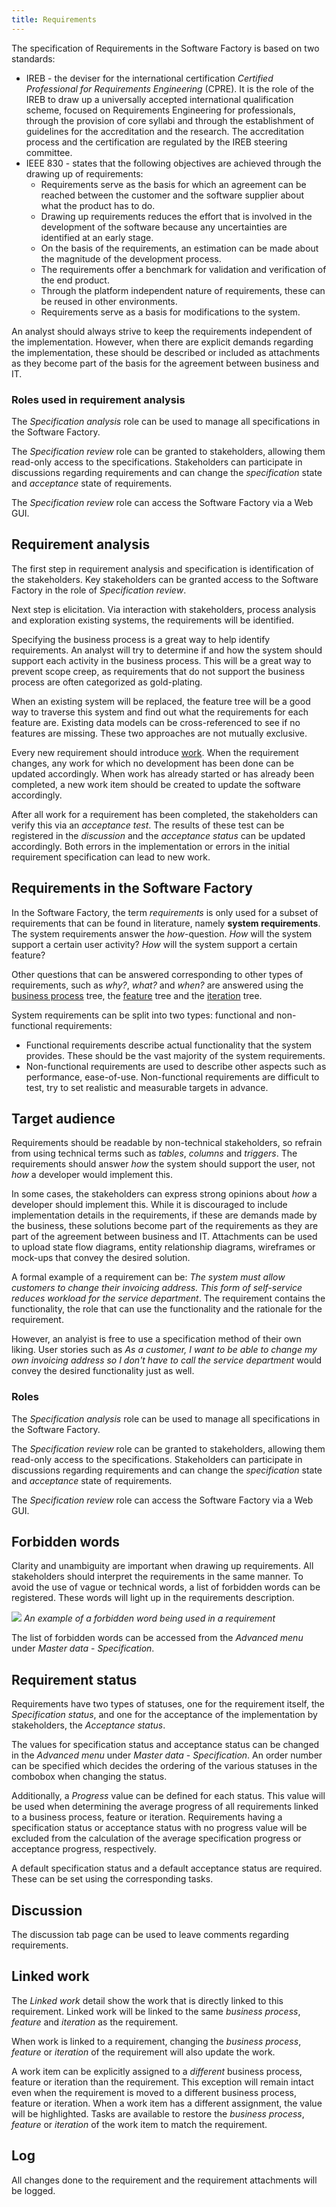 ```yaml
---
title: Requirements
---
```


The specification of Requirements in the Software Factory is based on two standards:

- IREB - the deviser for the international certification *Certified Professional for Requirements Engineering* (CPRE). It is the role of the IREB to draw up a universally accepted international qualification scheme, focused on Requirements Engineering for professionals, through the provision of core syllabi and through the establishment of guidelines for the accreditation and the research. The accreditation process and the certification are regulated by the IREB steering committee.
- IEEE 830 - states that the following objectives are achieved through the drawing up of requirements:
    - Requirements serve as the basis for which an agreement can be reached between the customer and the software supplier about what the product has to do.
    - Drawing up requirements reduces the effort that is involved in the development of the software because any uncertainties are identified at an early stage.
    - On the basis of the requirements, an estimation can be made about the magnitude of the development process.
    - The requirements offer a benchmark for validation and verification of the end product.
    - Through the platform independent nature of requirements, these can be reused in other environments.
    - Requirements serve as a basis for modifications to the system.

An analyst should always strive to keep the requirements independent of the implementation. However, when there are explicit demands regarding the implementation, these should be described or included as attachments as they become part of the basis for the agreement between business and IT.

### Roles used in requirement analysis

The *Specification analysis* role can be used to manage all specifications in the Software Factory.

The *Specification review* role can be granted to stakeholders, allowing them read-only access to the specifications. Stakeholders can participate in discussions regarding requirements and can change the *specification* state and *acceptance* state of requirements.

The *Specification review* role can access the Software Factory via a Web GUI.

## Requirement analysis

The first step in requirement analysis and specification is identification of the stakeholders. Key stakeholders can be granted access to the Software Factory in the role of *Specification review*. 

Next step is elicitation. Via interaction with stakeholders, process analysis and exploration existing systems, the requirements will be identified. 

Specifying the business process is a great way to help identify requirements. An analyst will try to determine if and how the system should support each activity in the business process. This will be a great way to prevent scope creep, as requirements that do not support the business process are often categorized as gold-plating.

When an existing system will be replaced, the feature tree will be a good way to traverse this system and find out what the requirements for each feature are. Existing data models can be cross-referenced to see if no features are missing. These two approaches are not mutually exclusive.

Every new requirement should introduce [work](work). When the requirement changes, any work for which no development has been done can be updated accordingly. When work has already started or has already been completed, a new work item should be created to update the software accordingly.

After all work for a requirement has been completed, the stakeholders can verify this via an *acceptance test*. The results of these test can be registered in the *discussion* and the *acceptance status* can be updated accordingly. Both errors in the implementation or errors in the initial requirement specification can lead to new work.

## Requirements in the Software Factory

In the Software Factory, the term *requirements* is only used for a subset of requirements that can be found in literature, namely **system requirements**. The system requirements answer the *how*-question. *How* will the system support a certain user activity? *How* will the system support a certain feature?

Other questions that can be answered corresponding to other types of requirements, such as *why?*, *what?* and *when?* are answered using the [business process](business_processes) tree, the [feature](features) tree and the [iteration](iterations) tree.

System requirements can be split into two types: functional and non-functional requirements:
- Functional requirements describe actual functionality that the system provides. These should be the vast majority of the system requirements.
- Non-functional requirements are used to describe other aspects such as performance, ease-of-use. Non-functional requirements are difficult to test, try to set realistic and measurable targets in advance.

## Target audience 

Requirements should be readable by non-technical stakeholders, so refrain from using technical terms such as *tables*, *columns* and *triggers*. The requirements should answer  *how* the system should support the user, not *how* a developer would implement this.

In some cases, the stakeholders can express strong opinions about *how* a developer should implement this. While it is discouraged to include implementation details in the requirements, if these are demands made by the business, these solutions become part of the requirements as they are part of the agreement between business and IT. Attachments can be used to upload state flow diagrams, entity relationship diagrams, wireframes or mock-ups that convey the desired solution.

A formal example of a requirement can be: *The system must allow customers to change their invoicing address. This form of self-service reduces workload for the service department*. The requirement contains the functionality, the role that can use the functionality and the rationale for the requirement.

However, an analyist is free to use a specification method of their own liking. User stories such as *As a customer, I want to be able to change my own invoicing address so I don't have to call the service department* would convey the desired functionality just as well.

### Roles

The *Specification analysis* role can be used to manage all specifications in the Software Factory.

The *Specification review* role can be granted to stakeholders, allowing them read-only access to the specifications. Stakeholders can participate in discussions regarding requirements and can change the *specification* state and *acceptance* state of requirements.

The *Specification review* role can access the Software Factory via a Web GUI.

## Forbidden words

Clarity and unambiguity are important when drawing up requirements. All stakeholders should interpret the requirements in the same manner. To avoid the use of vague or technical words, a list of forbidden words can be registered. These words will light up in the requirements description.

![](assets/sf/forbidden-word.png)
*An example of a forbidden word being used in a requirement*

The list of forbidden words can be accessed from the *Advanced menu* under *Master data* - *Specification*.

## Requirement status

Requirements have two types of statuses, one for the requirement itself, the *Specification status*, and one for the acceptance of the implementation by stakeholders, the *Acceptance status*.

The values for specification status and acceptance status can be changed in the *Advanced menu* under *Master data* - *Specification*. An order number can be specified which decides the ordering of the various statuses in the combobox when changing the status.

Additionally, a *Progress* value can be defined for each status. This value will be used when determining the average progress of all requirements linked to a business process, feature or iteration. Requirements having a specification status or acceptance status with no progress value will be excluded from the calculation of the average specification progress or acceptance progress, respectively.

A default specification status and a default acceptance status are required. These can be set using the corresponding tasks.

## Discussion

The discussion tab page can be used to leave comments regarding requirements.

## Linked work

The *Linked work* detail show the work that is directly linked to this requirement. Linked work will be linked to the same *business process*, *feature* and *iteration* as the requirement.

When work is linked to a requirement, changing the *business process*, *feature* or *iteration* of the requirement will also update the work. 

A work item can be explicitly assigned to a _different_ business process, feature or iteration than the requirement. This exception will remain intact even when the requirement is moved to a different business process, feature or iteration. When a work item has a different assignment, the value will be highlighted. Tasks are available to restore the *business process*, *feature* or *iteration* of the work item to match the requirement.

## Log

All changes done to the requirement and the requirement attachments will be logged.